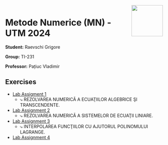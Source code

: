 <img align="right" width="100"  src="https://utm.md/wp-content/uploads/2022/03/utm-logo.svg">

# Metode Numerice (MN) - UTM 2024 

**Student:** Raevschi Grigore

**Group:** TI-231

**Professor:** Pațiuc Vladimir

## Exercises
- [Lab Assigment 1](lab_1)
  - ⤷ REZOLVAREA NUMERICĂ A ECUAŢIILOR ALGEBRICE ŞI TRANSCENDENTE. <br/> 
- [Lab Assignment 2](lab_2)
  - ⤷ REZOLVAREA NUMERICĂ A SISTEMELOR DE ECUAŢII LINIARE. <br/> 
- [Lab Assignment 3](lab_3) 
  - ⤷ INTERPOLAREA FUNCŢIILOR CU AJUTORUL POLINOMULUI LAGRANGE. <br/>
- [Lab Assignment 4](src/lab_4/README.md)